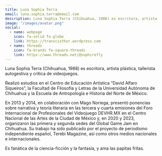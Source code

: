 ```yaml
---
title: Luna Sophia Terra
email: luna.sophia.terra@email.com
description: Luna Sophia Terra (Chihuahua, 1988) es escritora, artista plástica, tallerista autogestiva y crítica de videojuegos.
image: "/images/avatar.png"
social:
  - name: webpage
    icon: fa-solid fa-globe
    link: https://transcisthor.wordpress.com
  - name: threads
    icon: fa-brands fa-square-threads
    link: https://www.threads.net/@sophirefly
---
```


Luna Sophia Terra (Chihuahua, 1988) es escritora, artista plástica, tallerista autogestiva y crítica de videojuegos.

Realizó estudios en el Centro de Educación Artística “David Alfaro Siqueiros”, la Facultad de Filosofía y Letras de la Universidad Autónoma de Chihuahua y la Escuela de Antropología e Historia del Norte de México.

En 2013 y 2014, en colaboración con Mago Noriega, presentó ponencias sobre narrativa y teoría literaria en las tercera y cuarta emisiones del Foro Internacional de Profesionales del Videojuego DEVHR.MX en el Centro Nacional de las Artes de la Ciudad de México y, en 2020 y 2023, organizaron las primera y segunda sedes del Global Game Jam en Chihuahua. Su trabajo ha sido publicado por el proyecto de periodismo independiente español, Terebi Magazine, así como otros medios nacionales e internacionales.

Es fanática de la ciencia-ficción y la fantasía, y ama las papitas fritas.
